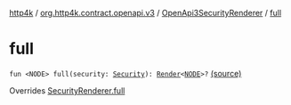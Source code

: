 [http4k](../../index.md) / [org.http4k.contract.openapi.v3](../index.md) / [OpenApi3SecurityRenderer](index.md) / [full](./full.md)

# full

`fun <NODE> full(security: `[`Security`](../../org.http4k.contract.security/-security/index.md)`): `[`Render`](../../org.http4k.contract.openapi/-render.md)`<`[`NODE`](full.md#NODE)`>?` [(source)](https://github.com/http4k/http4k/blob/master/http4k-contract/src/main/kotlin/org/http4k/contract/openapi/v3/OpenApi3SecurityRenderer.kt#L12)

Overrides [SecurityRenderer.full](../../org.http4k.contract.openapi/-security-renderer/full.md)

